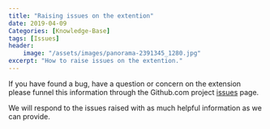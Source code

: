 ```yaml
---
title: "Raising issues on the extention"
date: 2019-04-09
Categories: [Knowledge-Base]
tags: [Issues]
header:
    image: "/assets/images/panorama-2391345_1280.jpg"
excerpt: "How to raise issues on the extention."
---
```

If you have found a bug, have a question or concern on the extension please funnel this information through the Github.com project <a href="https://aka.ms/O365FiddlerExtensionIssues" target="_blank">issues</a> page.

We will respond to the issues raised with as much helpful information as we can provide.